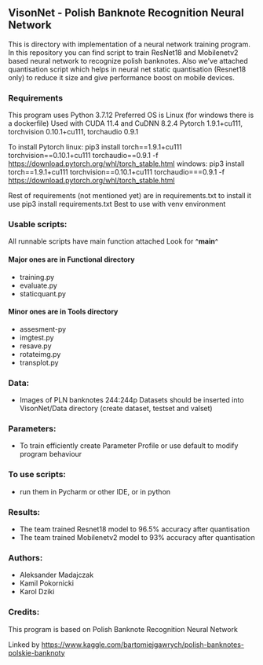 ## VisonNet - Polish Banknote Recognition Neural Network
This is directory with implementation of a neural network training program.
In this repository you can find script to train ResNet18 and Mobilenetv2
based neural network to recognize polish banknotes. 
Also we've attached quantisation script which helps in neural net static quantisation (Resnet18 only)
to reduce it size and give performance boost on mobile devices.

### Requirements
This program uses Python 3.7.12
Preferred OS is Linux (for windows there is a dockerfile)
Used with CUDA 11.4 and CuDNN 8.2.4
Pytorch 1.9.1+cu111, torchvision 0.10.1+cu111, torchaudio 0.9.1

To install Pytorch
linux:
pip3 install torch==1.9.1+cu111 torchvision==0.10.1+cu111 torchaudio==0.9.1 -f https://download.pytorch.org/whl/torch_stable.html
windows:
pip3 install torch==1.9.1+cu111 torchvision==0.10.1+cu111 torchaudio===0.9.1 -f https://download.pytorch.org/whl/torch_stable.html

Rest of requirements (not mentioned yet) are in requirements.txt to install it use
pip3 install requirements.txt
Best to use with venv environment

### Usable scripts:

All runnable scripts have main function attached 
Look for ^__main__^

#### Major ones are in Functional directory
- training.py
- evaluate.py
- staticquant.py

#### Minor ones are in Tools directory
- assesment-py
- imgtest.py
- resave.py
- rotateimg.py
- transplot.py

### Data:
- Images of PLN banknotes 244:244p
Datasets should be inserted into 
VisonNet/Data directory
(create dataset, testset and valset)


### Parameters:
- To train efficiently create Parameter Profile or use default
to modify program behaviour

### To use scripts:
- run them in Pycharm or other IDE, or in python 

### Results:
- The team trained Resnet18 model to 96.5% accuracy after quantisation
- The team trained Mobilenetv2 model to 93% accuracy after quantisation

### Authors:
- Aleksander Madajczak
- Kamil Pokornicki
- Karol Dziki


### Credits:
This program is based on Polish Banknote Recognition Neural Network

Linked by https://www.kaggle.com/bartomiejgawrych/polish-banknotes-polskie-banknoty
